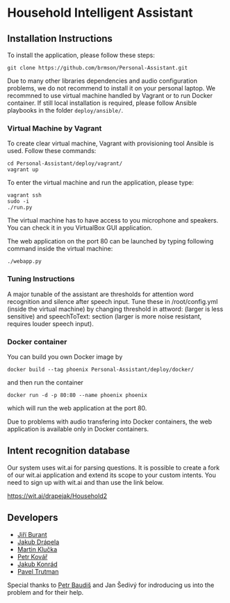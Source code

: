 # Household Intelligent Assistant #

## Installation Instructions ##
To install the application, please follow these steps:
```
git clone https://github.com/brmson/Personal-Assistant.git
```
Due to many other libraries dependencies and audio configuration problems, we do not recommend to install it on your personal laptop. We recommned to use virtual machine handled by Vagrant or to run Docker container. If still local installation is required, please follow Ansible playbooks in the folder `deploy/ansible/`.

### Virtual Machine by Vagrant ###
To create clear virtual machine, Vagrant with provisioning tool Ansible is used. Follow these commands:
```
cd Personal-Assistant/deploy/vagrant/
vagrant up
```
To enter the virtual machine and run the application, please type:
```
vagrant ssh
sudo -i
./run.py
```
The virtual machine has to have access to you microphone and speakers. You can check it in you VirtualBox GUI application.

The web application on the port 80 can be launched by typing following command inside the virtual machine:
```
./webapp.py
```

### Tuning Instructions ###

A major tunable of the assistant are thresholds for attention word recognition
and silence after speech input.  Tune these in /root/config.yml (inside the
virtual machine) by changing threshold in attword: (larger is less sensitive)
and speechToText: section (larger is more noise resistant, requires louder
speech input).

### Docker container ###
You can build you own Docker image by
```
docker build --tag phoenix Personal-Assistant/deploy/docker/
```
and then run the container
```
docker run -d -p 80:80 --name phoenix phoenix
```
which will run the web application at the port 80.

Due to problems with audio transfering into Docker containers, the web application is available only in Docker containers.

## Intent recognition database ##

Our system uses wit.ai for parsing questions. It is possible to create a fork of our wit.ai application and extend its scope to your custom intents. You need to sign up with wit.ai and than use the link below.

https://wit.ai/drapejak/Household2

## Developers ##
  - [Jiří Burant](https://github.com/JBurant)
  - [Jakub Drápela](https://github.com/drapejak)
  - [Martin Klučka](https://github.com/Kluckmar)
  - [Petr Kovář](https://github.com/kovarp15)
  - [Jakub Konrád](https://github.com/konrajak)
  - [Pavel Trutman](https://github.com/PavelTrutman)

Special thanks to [Petr Baudiš](https://github.com/pasky) and Jan Šedivý for indroducing us into the problem and for their help.

